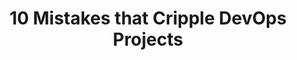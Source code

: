 ---
title: 10 Mistakes that Cripple DevOps Projects
ExternalLink: https://f.hubspotusercontent30.net/hubfs/732832/Infographics/DevOps%20Mistakes%20infographic.pdf
resources:
- name: "thumbnail"
  src: "devops-mistakes.png"
---